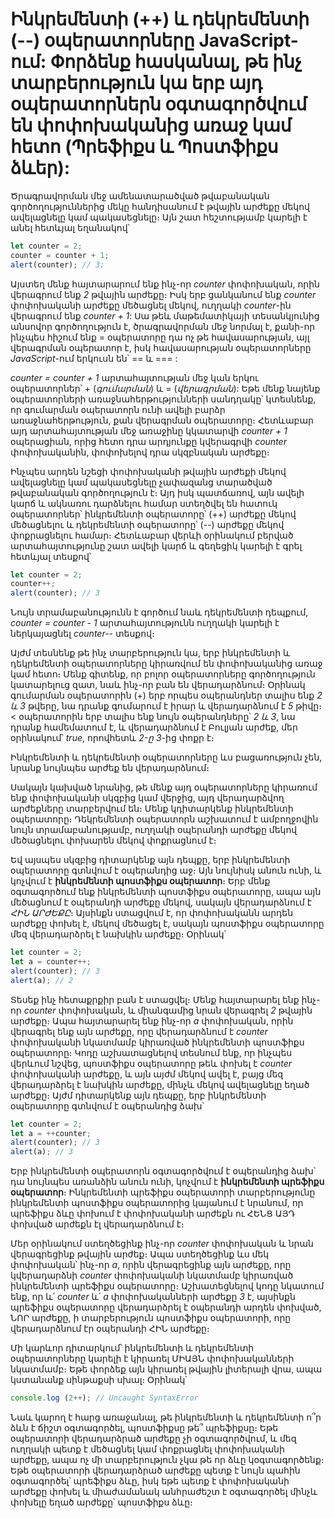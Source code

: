 # Ինկրեմենտի (++) և դեկրեմենտի (--) օպերատորները JavaScript-ում: Փորձենք հասկանալ, թե ինչ տարբերություն կա երբ այդ օպերատորներն օգտագործվում են փոփոխականից առաջ կամ հետո (Պրեֆիքս և Պոստֆիքս ձևեր):

Ծրագրավորման մեջ ամենատարածված թվաբանական գործողություններից մեկը հանդիսանում է թվային արժեքը մեկով ավելացնելը կամ պակասեցնելը։ Այն շատ հեշտությամբ կարելի է անել հետևյալ եղանակով՝

```js
let counter = 2;
counter = counter + 1;
alert(counter); // 3;
```

Այստեղ մենք հայտարարում ենք ինչ-որ _counter_ փոփոխական, որին վերագրում ենք _2_ թվային արժեքը։ Իսկ երբ ցանկանում ենք _counter_ փոփոխականի արժեքը մեծացնել մեկով, ուղղակի _counter_-ին վերագրում ենք _counter + 1_: Սա թեև մաթեմատիկայի տեսանկյունից անսովոր գործողություն է, ծրագրավորման մեջ նորմալ է, քանի-որ ինչպես հիշում ենք = օպերատորը դա ոչ թե հավասարության, այլ վերագրման օպերատոր է, իսկ հավասարության օպերատորները _JavaScript_-ում երկուսն են՝ == և === :

_counter = counter + 1_ արտահայտության մեջ կան երկու օպերատորներ՝ + (_գումարման_) և = (_վերագրման_): Եթե մենք նայենք օպերատորների առաջնահերթությունների սանդղակը՝ կտեսնենք, որ գումարման օպերատորն ունի ավելի բարձր առաջնահերթություն, քան վերագրման օպերատորը։ Հետևաբար այդ արտահայտության մեջ առաջինը կկատարվի _counter + 1_ օպերացիան, որից հետո դրա արդյունքը կվերագրվի _counter_ փոփոխականին, փոփոխելով դրա սկզբնական արժեքը։

Ինչպես արդեն նշեցի փոփոխականի թվային արժեքի մեկով ավելացնելը կամ պակասեցնելը չափազանց տարածված թվաբանական գործողություն է։ Այդ իսկ պատճառով, այն ավելի կարճ և ակնառու դարձնելու համար ստեղծվել են հատուկ օպերատորներ՝ ինկրեմենտի օպերատորը՝ (++) արժեքը մեկով մեծացնելու և դեկրեմենտի օպերատորը՝ (--) արժեքը մեկով փոքրացնելու համար։ Հետևաբար վերևի օրինակում բերված արտահայտությունը շատ ավելի կարճ և գեղեցիկ կարելի է գրել հետևյալ տեսքով՝

```js
let counter = 2;
counter++;
alert(counter); // 3
```

Նույն տրամաբանությունն է գործում նաև դեկրեմենտի դեպքում, _counter = counter - 1_ արտահայտությունն ուղղակի կարելի է ներկայացնել _counter--_ տեսքով։

Այժմ տեսնենք թե ինչ տարբերություն կա, երբ ինկրեմենտի և դեկրեմենտի օպերատորները կիրառվում են փոփոխականից առաջ կամ հետո։ Մենք գիտենք, որ բոլոր օպերատորները գործողություն կատարելուց զատ, նաև ինչ-որ բան են վերադարձնում։ Օրինակ գումարման օպերատորին (+) երբ որպես օպերանդներ տալիս ենք _2 և 3_ թվերը, նա դրանք գումարում է իրար և վերադարձնում է _5_ թիվը։ < օպերատորին երբ տալիս ենք նույն օպերանդները՝ _2 և 3_, նա դրանք համեմատում է, և վերադարձնում է Բուլյան արժեք, մեր օրինակում՝ _true_, որովհետև _2-ը 3_-ից փոքր է։

Ինկրեմենտի և դեկրեմենտի օպերատորները ևս բացառություն չեն, նրանք նույնպես արժեք են վերադարձնում։

Սակայն կախված նրանից, թե մենք այդ օպերատորները կիրառում ենք փոփոխականի սկզբից կամ վերջից, այդ վերադարձվող արժեքները տարբերվում են։ Մենք կդիտարկենք ինկրեմենտի օպերատորը։ Դեկրեմենտի օպերատորն աշխատում է ամբողջովին նույն տրամաբանությամբ, ուղղակի օպերանդի արժեքը մեկով մեծացնելու փոխարեն մեկով փոքրացնում է։

Եվ այսպես սկզբից դիտարկենք այն դեպքը, երբ ինկրեմենտի օպերատորը գտնվում է օպերանդից աջ։ Այն նույնիսկ անուն ունի, և կոչվում է **ինկրեմենտի պոստֆիքս օպերատոր**։ Երբ մենք օգտագործում ենք ինկրեմենտի պոստֆիքս օպերատորը, ապա այն մեծացնում է օպերանդի արժեքը մեկով, սակայն վերադարձնում է _ՀԻՆ ԱՐԺԵՔԸ_։ Այսինքն ստացվում է, որ փոփոխականն արդեն արժեքը փոխել է, մեկով մեծացել է, սակայն պոստֆիքս օպերատորը մեզ վերադարձրել է նախկին արժեքը։ Օրինակ՝

```js
let counter = 2;
let a = counter++;
alert(counter); // 3
alert(a); // 2
```

Տեսեք ինչ հետաքրքիր բան է ստացվել։ Մենք հայտարարել ենք ինչ-որ _counter_ փոփոխական, և միանգամից նրան վերագրել _2_ թվային արժեքը։ Ապա հայտարարել ենք ինչ-որ _a_ փոփոխական, որին վերագրել ենք այն արժեքը, որը վերադարձնում է _counter_ փոփոխականի նկատմամբ կիրառված ինկրեմենտի պոստֆիքս օպերատորը։ Կոդը աշխատացնելով տեսնում ենք, որ ինչպես վերևում նշվեց, պոստֆիքս օպերատորը թեև փոխել է _counter_ փոփոխականի արժեքը, և այն այժմ մեկով ավել է, բայց մեզ վերադարձրել է նախկին արժեքը, մինչև մեկով ավելացնելը եղած արժեքը։ Այժմ դիտարկենք այն դեպքը, երբ ինկրեմենտի օպերատորը գտնվում է օպերանդից ձախ՝

```js
let counter = 2;
let a = ++counter;
alert(counter); // 3
alert(a); // 3
```

Երբ ինկրեմենտի օպերատորն օգտագործվում է օպերանդից ձախ՝ դա նույնպես առանձին անուն ունի, կոչվում է **ինկրեմենտի պրեֆիքս օպերատոր**։ Ինկրեմենտի պրեֆիքս օպերատորի տարբերությունը ինկրեմենտի պոստֆիքս օպերատորից կայանում է նրանում, որ պրեֆիքս ձևը փոխում է փոփոխականի արժեքն ու ՀԵՆՑ ԱՅԴ փոխված արժեքն էլ վերադարձնում է։

Մեր օրինակում ստեղծեցինք ինչ-որ _counter_ փոփոխական և նրան վերագրեցինք թվային արժեք։ Ապա ստեղծեցինք ևս մեկ փոփոխական՝ ինչ-որ _a_, որին վերագրեցինք այն արժեքը, որը կվերադարձնի _counter_ փոփոխականի նկատմամբ կիրառված ինկրեմենտի պրեֆիքս օպերատորը։ Աշխատեցնելով կոդը նկատում ենք, որ և՛ _counter_ և՛ _a_ փոփոխականների արժեքը _3_ է, այսինքն պրեֆիքս օպերատորը վերադարձրել է օպերանդի արդեն փոխված, ՆՈՐ արժեքը, ի տարբերություն պոստֆիքս օպերատորի, որը վերադարձնում էր օպերանդի ՀԻՆ արժեքը։

Մի կարևոր դիտարկում՝ ինկրեմենտի և դեկրեմենտի օպերատորները կարելի է կիրառել ՄԻԱՅՆ փոփոխականների նկատմամբ։ Եթե փորձեք այն կիրառել թվային լիտերալի վրա, ապա կստանանք սինթաքսի սխալ։ Օրինակ՝

```js
console.log (2++); // Uncaught SyntaxError
```

Նաև կարող է հարց առաջանալ, թե ինկրեմենտի և դեկրեմենտի ո՞ր ձևն է ճիշտ օգտագործել, պոստֆիքսը թե՞ պրեֆիքսը։ Եթե օպերատորի վերադարձրած արժեքը չի օգտագործվում, և մեզ ուղղակի պետք է մեծացնել կամ փոքրացնել փոփոխականի արժեքը, ապա ոչ մի տարբերություն չկա թե որ ձևը կօգտագործենք։ Եթե օպերատորի վերադարձրած արժեքը պետք է նույն պահին օգտագործել՝ պրեֆիքս ձևը, իսկ եթե պետք է փոփոխականի արժեքը փոխել և միաժամանակ անհրաժեշտ է օգտագործել մինչև փոխելը եղած արժեքը՝ պոստֆիքս ձևը։
